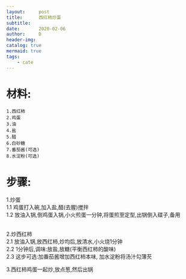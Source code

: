 ```yaml
---
layout:     post
title:      西红柿炒蛋
subtitle:   
date:       2020-02-06
author:     D
header-img: 
catalog: true
mermaid: true
tags:
    - cate
---
```

# 材料:
```
1.西红柿
2.鸡蛋
3.油
4.盐
5.醋
6.白砂糖
7.番茄酱(可选)
8.水淀粉(可选)
```

# 步骤:

1.炒蛋<br>
1.1 鸡蛋打入碗,加入盐,醋(去腥)搅拌<br>
1.2 放油入锅,倒鸡蛋入锅,小火煎蛋一分钟,将蛋煎至定型,出锅倒入碟子,备用<br><br>

2.炒西红柿<br>
2.1 放油入锅,放西红柿,炒均后,放清水,小火烧1分钟<br>
2.2 1分钟后,调味:放盐,放糖(平衡西红柿的酸味)<br>
2.3 这步可选:加番茄酱增加西红柿本味, 加水淀粉将汤汁勾薄芡<br>

3.西红柿鸡蛋一起炒,放点葱,然后出锅
